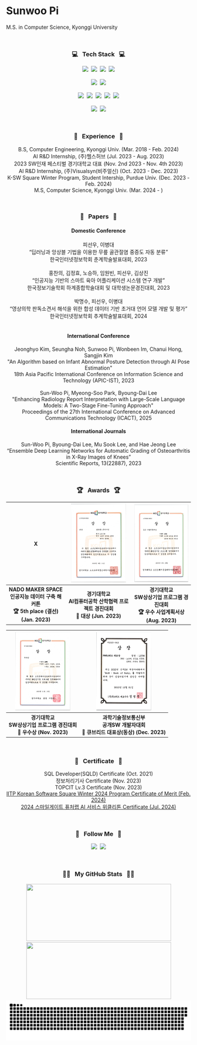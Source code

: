 # Sunwoo Pi  

M.S. in Computer Science, Kyonggi University

<br>

<h3 align="center">💻 &nbsp Tech Stack &nbsp 💻</h3>
<p align="center">
  <img height=27em src="https://img.shields.io/badge/Python-3766AB?style=flat&logo=Python&logoColor=white"/></a>&nbsp
  <img height=27em src="https://img.shields.io/badge/C-A8B9CC?style=flat&logo=C&logoColor=white"/></a>&nbsp
  <img height=27em src="https://img.shields.io/badge/Java-F80000?style=flat&logo=Oracle&logoColor=white"/></a>&nbsp
  <img height=27em src="https://img.shields.io/badge/MATLAB-0076A8?style=flat&logo=MATLAB&logoColor=white"/></a>
  <br><br>
  <img height=27em src="https://img.shields.io/badge/PyTorch-EE4C2C?style=flat&logo=PyTorch&logoColor=white"/></a>&nbsp
  <img height=27em src="https://img.shields.io/badge/OpenCV-5C3EE8?style=flat&logo=OpenCV&logoColor=white"/></a>
  <br><br>
  <img height=27em src="https://img.shields.io/badge/Raspberry Pi-A22846?style=flat&logo=Raspberry Pi&logoColor=white"/></a>&nbsp
  <img height=27em src="https://img.shields.io/badge/Arduino-00878F?style=flat&logo=Arduino&logoColor=white"/></a>&nbsp
  <img height=27em src="https://img.shields.io/badge/Linux-FCC624?style=flat&logo=linux&logoColor=black"/></a>&nbsp
  <img height=27em src="https://img.shields.io/badge/Git-F05032?style=flat&logo=git&logoColor=white"/></a>&nbsp
  <img height=27em src="https://img.shields.io/badge/Docker-2496ED?style=flat&logo=Docker&logoColor=white"/></a>
  <br><br>
  <img height=27em src="https://img.shields.io/badge/AWS-232F3E?style=flat&logo=amazonwebservices&logoColor=white"/></a>&nbsp
  <img height=27em src="https://img.shields.io/badge/Firebase-FFCA28?style=flat&logo=Firebase&logoColor=black"/></a>
</p>

<br>

<h3 align="center">🏢 &nbsp Experience &nbsp 🏢</h3>
<p align="center">
B.S, Computer Engineering, Kyonggi Univ. (Mar. 2018 - Feb. 2024)<br>
AI R&D Internship, (주)헬스허브 (Jul. 2023 - Aug. 2023)<br>
2023 SW인재 페스티벌 경기대학교 대표 (Nov. 2nd 2023 - Nov. 4th 2023)<br>
AI R&D Internship, (주)Visualsyn(비주얼신) (Oct. 2023 - Dec. 2023)<br>
K-SW Square Winter Program, Student Intership, Purdue Univ. (Dec. 2023 - Feb. 2024)<br>
M.S, Computer Science, Kyonggi Univ. (Mar. 2024 - )
</p>

<br>

<h3 align="center">📰 &nbsp Papers &nbsp 📰</h3>

<h4 align="center" style="font-weight: 700;">Domestic Conference</h4>
<p align="center">
피선우, 이병대<br>“딥러닝과 앙상블 기법을 이용한 무릎 골관절염 중증도 자동 분류”<br> 한국인터넷정보학회 춘계학술발표대회, 2023<br><br>
홍찬의, 김정효, 노승하, 임원빈, 피선우, 김상진<br>“인공지능 기반의 스마트 육아 어플리케이션 시스템 연구 개발”<br>한국정보기술학회 하계종합학술대회 및 대학생논문경진대회, 2023<br><br>
박명수, 피선우, 이병대<br>“영상의학 판독소견서 해석을 위한 합성 데이터 기반
초거대 언어 모델 개발 및 평가”<br> 한국인터넷정보학회 추계학술발표대회, 2024<br><br>
</p>
<h4 align="center" style="font-weight: 700;">International Conference</h4>
<p align="center">
Jeonghyo Kim, Seungha Noh, Sunwoo Pi, Wonbeen Im, Chanui Hong, Sangjin Kim<br>"An Algorithm based on Infant Abnormal Posture Detection through AI Pose Estimation"<br>18th Asia Pacific International Conference on Information Science and Technology (APIC-IST), 2023<br><br>
Sun-Woo Pi, Myeong-Soo Park, Byoung-Dai Lee<br>"Enhancing Radiology Report Interpretation with Large-Scale Language Models: A Two-Stage Fine-Tuning Approach"<br>Proceedings of the 27th International Conference on Advanced Communications Technology (ICACT), 2025
</p>
<h4 align="center" style="font-weight: 700;">International Journals</h4>
<p align="center">
Sun-Woo Pi, Byoung-Dai Lee, Mu Sook Lee, and Hae Jeong Lee<br>“Ensemble Deep Learning Networks for Automatic Grading of Osteoarthritis in X-Ray Images of Knees”<br>Scientific Reports, 13(22887), 2023<br>
</p>

<br>

<h3 align="center">🏆 &nbsp Awards &nbsp 🏆</h3>
<div align="center">

| X | <img src="assets/심화캡스톤디자인_대상_LSTM.jpg" width="150px"> | <img src="assets/2023 상상기업_우수 사업계획서상_LSTM.jpg" width="150px"> |
|:--:|:--:|:--:|
| **NADO MAKER SPACE<br>인공지능 데이터 구축 해커톤<br>🏆 5th place (결선) (Jan. 2023)** | **경기대학교<br>AI컴퓨터공학 산학협력 프로젝트 경진대회<br>🥇 대상 (Jun. 2023)** | **경기대학교<br>SW상상기업 프로그램 경진대회<br>🏆 우수 사업계획서상 (Aug. 2023)** |

| <img src="assets/2023 상상기업_우수상_LSTM.jpg" width="150px"> | <img src="assets/공개SW 개발자대회_큐브리드대표상_LSTM.jpg" width="150px"> |
|:--:|:--:|
| **경기대학교<br>SW상상기업 프로그램 경진대회<br>🥈 우수상 (Nov. 2023)** | **과학기술정보통신부<br>공개SW 개발자대회<br>🥉 큐브리드 대표상(동상) (Dec. 2023)** |

</div>

<br>

<h3 align="center">📜 &nbsp Certificate &nbsp 📜</h3>
<p align="center">
SQL Developer(SQLD) Certificate (Oct. 2021)<br>
정보처리기사 Certificate (Nov. 2023)<br>
TOPCIT Lv.3 Certificate (Nov. 2023)<br>
<a href="assets/IITP Korean Software Square Winter 2024 Program_Certificate of Merit.jpg">IITP Korean Software Square Winter 2024 Program Certificate of Merit (Feb. 2024)</a><br>
<a href="assets/2024 스마일게이트 퓨처랩 AI 서비스 위클리톤_인증서.jpg">2024 스마일게이트 퓨처랩 AI 서비스 위클리톤 Certificate (Jul. 2024)</a><br>
</p>

<br>

<h3 align="center">🌈 &nbsp Follow Me &nbsp 🌈</h3>
<p align="center">
  <a href="https://velog.io/@ppssww1202"><img height=27em src="https://img.shields.io/badge/Tech Blog-11B48A?style=flat&logo=Vimeo&logoColor=white&link=https://velog.io/@ppssww1202"/></a>&nbsp
  <a href="mailto:ppssww1202@gmail.com"><img height=27em src="https://img.shields.io/badge/Gmail-d14836?style=flat&logo=Gmail&logoColor=white&link=ppssww1202@gmail.com"/></a>
</p>

<br>

<h3 align="center">👩‍💻 &nbsp My GitHub Stats &nbsp 👩‍💻</h3>
<p id="additional", align="center">
  <img height="155" width="395" src="https://github-readme-stats.vercel.app/api/?username=sunwxxpi&show_icons=true&theme=dracula&line_height=23"/>
  <img height="155" width="395" src="https://github-readme-streak-stats.herokuapp.com/?user=sunwxxpi&theme=dracula"/>
  <img width="1000" src="assets/github_snake.svg" alt="github-snake"/>
</p>

<!--
**sunwxxpi/sunwxxpi** is a ✨ _special_ ✨ repository because its `README.md` (this file) appears on your GitHub profile.

Here are some ideas to get you started:

- 🔭 I’m currently working on ...
- 🌱 I’m currently learning ...
- 👯 I’m looking to collaborate on ...
- 🤔 I’m looking for help with ...
- 💬 Ask me about ...
- 📫 How to reach me: ...
- 😄 Pronouns: ...
- ⚡ Fun fact: ...
-->
